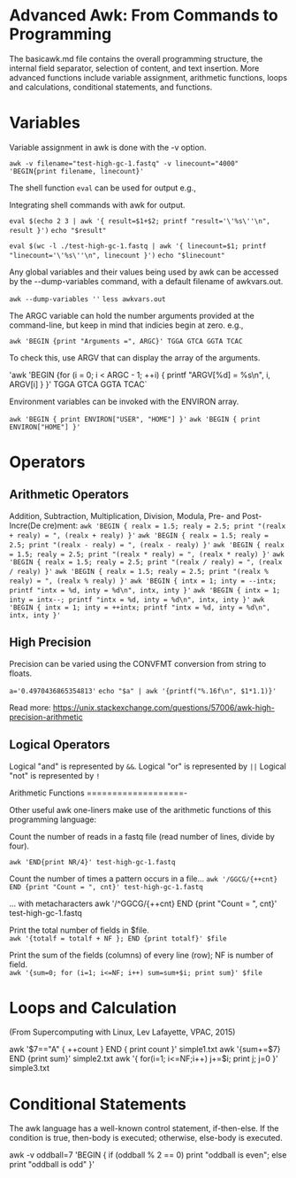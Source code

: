 Advanced Awk: From Commands to Programming
==========================================

The basicawk.md file contains the overall programming structure, the internal field separator, selection of content, and text insertion. More advanced functions include variable assignment, arithmetic functions, loops and calculations, conditional statements, and functions.

Variables
=========

Variable assignment in awk is done with the -v option.

`awk -v filename="test-high-gc-1.fastq" -v linecount="4000" 'BEGIN{print filename, linecount}'`

The shell function `eval` can be used for output e.g.,

Integrating shell commands with awk for output.

`eval $(echo 2 3 | awk '{ result=$1+$2; printf "result='\'%s\''\n", result }')` 
`echo "$result"`

`eval $(wc -l ./test-high-gc-1.fastq | awk '{ linecount=$1; printf "linecount='\'%s\''\n", linecount }')`
`echo "$linecount"`

Any global variables and their values being used by awk can be accessed by the --dump-variables command, with a default filename of awkvars.out.

`awk --dump-variables ''`
`less awkvars.out`

The ARGC variable can hold the number arguments provided at the command-line, but keep in mind that indicies begin at zero. e.g.,

`awk 'BEGIN {print "Arguments =", ARGC}' TGGA GTCA GGTA TCAC`

To check this, use ARGV that can display the array of the arguments.

'awk 'BEGIN {for (i = 0; i < ARGC - 1; ++i) { printf "ARGV[%d] = %s\n", i, ARGV[i]  } }' TGGA GTCA GGTA TCAC`

Environment variables can be invoked with the ENVIRON array.

`awk 'BEGIN { print ENVIRON["USER", "HOME"] }'`
`awk 'BEGIN { print ENVIRON["HOME"] }'`

Operators
=========

Arithmetic Operators
--------------------

Addition, Subtraction, Multiplication, Division, Modula, Pre- and Post- Incre(De
cre)ment:
`awk 'BEGIN { realx = 1.5; realy = 2.5; print "(realx + realy) = ", (realx + realy) }'`
`awk 'BEGIN { realx = 1.5; realy = 2.5; print "(realx - realy) = ", (realx - realy) }'`
`awk 'BEGIN { realx = 1.5; realy = 2.5; print "(realx * realy) = ", (realx * realy) }'`
`awk 'BEGIN { realx = 1.5; realy = 2.5; print "(realx / realy) = ", (realx / realy) }'`
`awk 'BEGIN { realx = 1.5; realy = 2.5; print "(realx % realy) = ", (realx % realy) }'`
`awk 'BEGIN { intx = 1; inty = --intx; printf "intx = %d, inty = %d\n", intx, inty }'`
`awk 'BEGIN { intx = 1; inty = intx--; printf "intx = %d, inty = %d\n", intx, inty }'`
`awk 'BEGIN { intx = 1; inty = ++intx; printf "intx = %d, inty = %d\n", intx, inty }'`


High Precision
--------------

Precision can be varied using the CONVFMT conversion from string to floats.

`a='0.4970436865354813'`
`echo "$a" | awk '{printf("%.16f\n", $1*1.1)}'`

Read more: https://unix.stackexchange.com/questions/57006/awk-high-precision-arithmetic

Logical Operators
-----------------

Logical "and" is represented by `&&`.
Logical "or" is represented by `||`
Logical "not" is represented by `!`


Arithmetic Functions
===================-

Other useful awk one-liners make use of the arithmetic functions of this programming language:

Count the number of reads in a fastq file (read number of lines, divide by four).

`awk 'END{print NR/4}' test-high-gc-1.fastq`

Count the number of times a pattern occurs in a file...
`awk '/GGCG/{++cnt} END {print "Count = ", cnt}' test-high-gc-1.fastq`

... with metacharacters
awk '/^GGCG/{++cnt} END {print "Count = ", cnt}' test-high-gc-1.fastq

Print the total number of fields in $file.    
`awk '{totalf = totalf + NF }; END {print totalf}' $file`

Print the sum of the fields (columns) of every line (row); NF is number of field.    
`awk '{sum=0; for (i=1; i<=NF; i++) sum=sum+$i; print sum}' $file`	


Loops and Calculation
=====================

(From Supercomputing with Linux, Lev Lafayette, VPAC, 2015)

awk '$7=="A" { ++count } END { print count }' simple1.txt
awk '{sum+=$7} END {print sum}' simple2.txt
awk '{ for(i=1; i<=NF;i++) j+=$i; print j; j=0 }' simple3.txt

Conditional Statements
======================

The awk language has a well-known control statement, if-then-else. If the condition is true, then-body is executed; otherwise, else-body is executed.

awk -v oddball=7 'BEGIN { if (oddball % 2 == 0) print "oddball is even"; else  print "oddball is odd" }'
